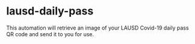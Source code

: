 # lausd-daily-pass
This automation will retrieve an image of your LAUSD Covid-19 daily pass QR code and send it to you for use. 
